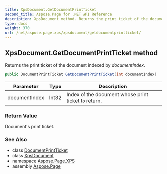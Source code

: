 ```yaml
---
title: XpsDocument.GetDocumentPrintTicket
second_title: Aspose.Page for .NET API Reference
description: XpsDocument method. Returns the print ticket of the document indexed by documentIndex
type: docs
weight: 370
url: /net/aspose.page.xps/xpsdocument/getdocumentprintticket/
---
```

## XpsDocument.GetDocumentPrintTicket method

Returns the print ticket of the document indexed by *documentIndex*.

```csharp
public DocumentPrintTicket GetDocumentPrintTicket(int documentIndex)
```

| Parameter | Type | Description |
| --- | --- | --- |
| documentIndex | Int32 | Index of the document whose print ticket to return. |

### Return Value

Document's print ticket.

### See Also

* class [DocumentPrintTicket](../../../aspose.page.xps.xpsmetadata/documentprintticket/)
* class [XpsDocument](../)
* namespace [Aspose.Page.XPS](../../xpsdocument/)
* assembly [Aspose.Page](../../../)


